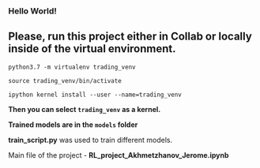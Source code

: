 ### Hello World!

## Please, run this project either in Collab or locally inside of the virtual environment.

```python3.7 -m virtualenv trading_venv```

```source trading_venv/bin/activate```

```ipython kernel install --user --name=trading_venv```

**Then you can select `trading_venv` as a kernel.**

**Trained models are in the `models` folder**

**train_script.py** was used to train different models.

Main file of the project - **RL_project_Akhmetzhanov_Jerome.ipynb**